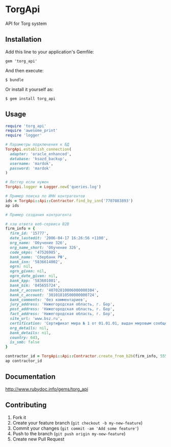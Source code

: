 # TorgApi

API for Torg system

## Installation

Add this line to your application's Gemfile:

    gem 'torg_api'

And then execute:

    $ bundle

Or install it yourself as:

    $ gem install torg_api

## Usage

```ruby
require 'torg_api'
require 'awesome_print'
require 'logger'

# Параметры подключения к БД
TorgApi.establish_connection(
  adapter: 'oracle_enhanced',
  database: 'ksazd_backup',
  username: 'mardok',
  password: 'mardok'
)

# Логгер если нужен
TorgApi.logger = Logger.new('queries.log')

# Пример поиска по ИНН контрагентов
ids = TorgApi::Api::Contractor.find_by_inn('7707083893')
ap ids

# Пример создания контрагента

# хэш ответа веб-сервиса B2B
firm_info = {
  firm_id: '15777',
  date_lastedit: '2006-04-17 16:26:56 +1100',
  org_name: 'Обучение 326',
  org_name_short: 'Обучение 326',
  code_okpo: '47526985',
  bank_name: 'Сбербанк РФ',
  bank_inn: '5836614002',
  ogrn: nil,
  ogrn_given: nil,
  ogrn_date_given: nil,
  bank_kpp: '583601001',
  bank_bik: '045655724',
  bank_r_account: '40702810006000000384',
  bank_c_account: '30101810500000000724',
  bank_comments: 'без комментариев',
  jury_address: 'Нижегородская область, г. Бор',
  post_address: 'Нижегородская область, г. Бор',
  fact_address: 'Нижегородская область, г. Бор',
  site_url: 'www.bsz.ru',
  certification: 'Сертификат мира № 1 от 01.01.01, выдан мировым сообществом',
  org_details: nil,
  bank_details: nil,
  country: 643,
  is_smb: false
}

contractor_id = TorgApi::Api::Contractor.create_from_b2b(firm_info, 555)
ap contractor_id
```

## Documentation

http://www.rubydoc.info/gems/torg_api

## Contributing

1. Fork it
2. Create your feature branch (`git checkout -b my-new-feature`)
3. Commit your changes (`git commit -am 'Add some feature'`)
4. Push to the branch (`git push origin my-new-feature`)
5. Create new Pull Request
